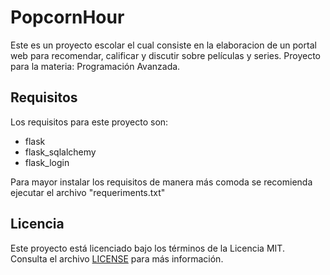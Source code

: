 # PopcornHour

Este es un proyecto escolar el cual consiste en la elaboracion de un portal web para recomendar, calificar y discutir sobre películas y series.
Proyecto para la materia: Programación Avanzada.    

## Requisitos 
Los requisitos para este proyecto son:
- flask 
- flask_sqlalchemy
- flask_login

Para mayor instalar los requisitos de manera más comoda se recomienda ejecutar el archivo "requeriments.txt"

## Licencia
Este proyecto está licenciado bajo los términos de la Licencia MIT.  
Consulta el archivo [LICENSE](LICENSE) para más información.